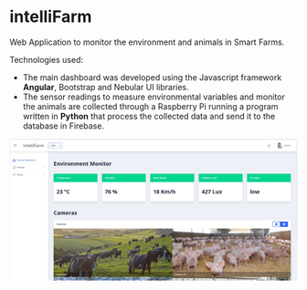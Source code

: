 # intelliFarm

Web Application to monitor the environment and animals in Smart Farms.

Technologies used:
-   The main dashboard was developed using the Javascript framework **Angular**, Bootstrap and Nebular UI libraries.
-   The sensor readings to measure environmental variables and monitor the animals are collected through a Raspberry Pi running a program written in **Python** that process the collected data and send it to the database in Firebase.

![GeneralDashboard1.png](https://github.com/jrodriguez19/intelliFarm/blob/master/screenshots/GeneralDashboard1.png?raw=true)

